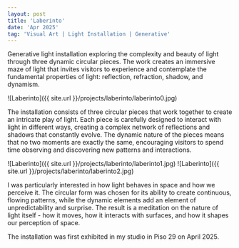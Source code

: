 ```yaml
---
layout: post
title: 'Laberinto'
date: 'Apr 2025'
tag: 'Visual Art | Light Installation | Generative'
---
```


Generative light installation exploring the complexity and beauty of light through three dynamic circular pieces. The work creates an immersive maze of light that invites visitors to experience and contemplate the fundamental properties of light: reflection, refraction, shadow, and dynamism.

![Laberinto]({{ site.url }}/projects/laberinto/laberinto0.jpg)

The installation consists of three circular pieces that work together to create an intricate play of light. Each piece is carefully designed to interact with light in different ways, creating a complex network of reflections and shadows that constantly evolve. The dynamic nature of the pieces means that no two moments are exactly the same, encouraging visitors to spend time observing and discovering new patterns and interactions.

![Laberinto]({{ site.url }}/projects/laberinto/laberinto1.jpg)
![Laberinto]({{ site.url }}/projects/laberinto/laberinto2.jpg)

I was particularly interested in how light behaves in space and how we perceive it. The circular form was chosen for its ability to create continuous, flowing patterns, while the dynamic elements add an element of unpredictability and surprise. The result is a meditation on the nature of light itself - how it moves, how it interacts with surfaces, and how it shapes our perception of space.

The installation was first exhibited in my studio in Piso 29 on April 2025.